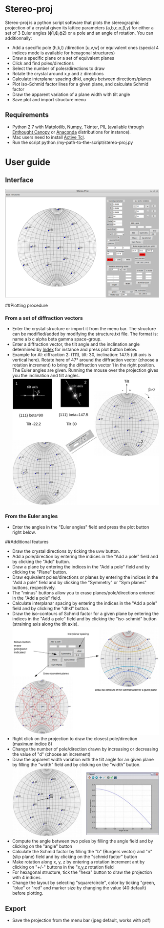 Stereo-proj
===========

Stereo-proj is a python script software that plots the stereographic projection of a crystal given its lattice parameters (a,b,c,α,β,γ) for either a set of 3 Euler angles (ϕ1,Φ,ϕ2) or a pole and an angle of rotation. You can additionnally:
* Add a specific pole (h,k,l) /direction [u,v,w] or equivalent ones (special 4 indices mode is available for hexagonal structures)
* Draw a specific plane or a set of equivalent planes
* Click and find poles/directions
* Select the number of poles/directions to draw
* Rotate the crystal around x,y and z directions
* Calculate interplanar spacing dhkl, angles between directions/planes
* Plot iso-Schmid factor lines for a given plane, and calculate Schmid factor
* Draw the apparent variation of a plane width with tilt angle
* Save plot and import structure menu

## Requirements

* Python 2.7 with Matplotlib, Numpy, Tkinter, PIL (available through [Enthought Canopy](https://store.enthought.com/downloads/) or [Anaconda](http://continuum.io/downloads) distributions for instance).
* Mac users need to install [Active Tcl](http://www.activestate.com/activetcl/downloads).
* Run the script python /my-path-to-the-script/stereo-proj.py

# User guide

## Interface

![img1](/img1.png?raw=true)

##Plotting procedure
### From a set of diffraction vectors

* Enter the crystal structure or import it from the menu bar. The structure can be modified/added by modifying the structure.txt file. The format is: name a b c alpha beta gamma space-group. 
* Enter a diffraction vector, the tilt angle and the inclination angle determined by [Index](https://github.com/mompiou/index) for instance and press plot button below.
* Example for Al: diffraction 2: (111), tilt: 30, inclination: 147.5 (tilt axis is vertical here). Rotate here of 47° around the diffraction vector (choose a rotation increment) to bring the diffraction vector 1 in the right position. The Euler angles are given. Running the mouse over the projection gives you the inclination and tilt angles.
![img2](/img2.png?raw=true)

### From the Euler angles
* Enter the angles in the "Euler angles" field and press the plot button right below.

##Additional features
* Draw the crystal directions by ticking the uvw button.
* Add a pole/direction by entering the indices in the "Add a pole" field and by clicking the "Add" button.
* Draw a plane by entering the indices in the "Add a pole" field and by clicking the "Plane" button.
* Draw equivalent poles/directions or planes by entering the indices in the "Add a pole" field and by clicking the "Symmetry" or "Sym planes" buttons, respectively.
* The "minus" buttons allow you to erase planes/pole/directions entered in the "Add a pole" field.
* Calculate interplanar spacing by entering the indices in the "Add a pole" field and by clicking the "dhkl" button.
* Draw the iso-contours of Schmid factor for a given plane by entering the indices in the "Add a pole" field and by clicking the "iso-schmid" button (straining axis along the tilt axis).
![img3](/img3.png?raw=true)
* Right click on the projection to draw the closest pole/direction (maximum indice 8)
* Change the number of pole/direction drawn by increasing or decreasing the value of "d" (choose an increment)
* Draw the apparent width variation with the tilt angle for an given plane by filling the "width" field and by clicking on the "width" button.
![img4](/img4.png?raw=true)
* Compute the angle between two poles by filling the angle field and by clicking on the "angle" button
* Calculate the Schmid factor by filling the "b" (Burgers vector) and "n" (slip plane) field and by clicking on the "schmid factor" button
* Make rotation along x, y, z by entering a rotation increment ant by clicking on "+/-" buttons in the "x,y,z rotation field
* For hexagonal structure, tick the "hexa" button to draw the projection with 4 indices.
* Change the layout by selecting "square/circle", color by ticking "green, "blue" or "red" and marker size by changing the value (40 default) before plotting.

## Export
* Save the projection from the menu bar (jpeg default, works with pdf)
